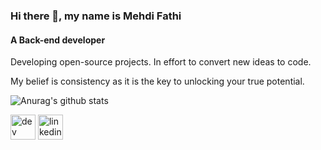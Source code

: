 ### Hi there 👋, my name is Mehdi Fathi
#### A Back-end developer
Developing open-source projects. In effort to convert new ideas to code.

My belief is consistency as it is the key to unlocking your true potential.


![Anurag's github stats](https://github-readme-stats.vercel.app/api?username=mehdi-fathi&show_icons=true&theme=default&include_all_commits=true)


[<img src='https://cdn.jsdelivr.net/npm/simple-icons@3.0.1/icons/dev-dot-to.svg' alt='dev' height='40'>](https://dev.to/mehdifathi)  [<img src='https://cdn.jsdelivr.net/npm/simple-icons@3.0.1/icons/linkedin.svg' alt='linkedin' height='40'>](https://www.linkedin.com/in/mehdi-fathi-a33a52b6//)  

